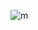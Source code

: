 ![m](https://github.com/MianajiAli/MianajiAli/assets/87234097/ec820caf-b9a3-4983-a3a0-f8dd711ec317)
